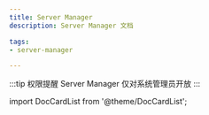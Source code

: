```yaml
---
title: Server Manager 
description: Server Manager 文档

tags: 
- server-manager

---
```


:::tip 权限提醒
Server Manager 仅对系统管理员开放
:::

import DocCardList from '@theme/DocCardList';

<DocCardList />